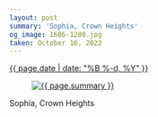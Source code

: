 ```yaml
---
layout: post
summary: 'Sophia, Crown Heights'
og_image: 1686-1280.jpg
taken: October 16, 2022
---
```


<div class="post">
 <time>
  <a href="/1686">
   {{ page.date | date: "%B %-d, %Y" }}
  </a>
 </time>
 <a href="/1686">
  <figure data-taken="10/16/2022">
   <img alt="{{ page.summary }}" sizes="(min-width: 700px) 50vw, calc(100vw - 2rem)" src="{{ site.assets_url }}/1686-640.jpg" srcset="{{ site.assets_url }}/1686-320.jpg 320w, {{ site.assets_url }}/1686-640.jpg 640w, {{ site.assets_url }}/1686-960.jpg 960w, {{ site.assets_url }}/1686-1280.jpg 1280w"/>
  </figure>
 </a>
 <span>
  Sophia, Crown Heights
 </span>
</div>
